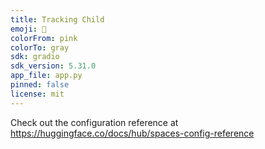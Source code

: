```yaml
---
title: Tracking Child
emoji: 🏃
colorFrom: pink
colorTo: gray
sdk: gradio
sdk_version: 5.31.0
app_file: app.py
pinned: false
license: mit
---
```


Check out the configuration reference at https://huggingface.co/docs/hub/spaces-config-reference
